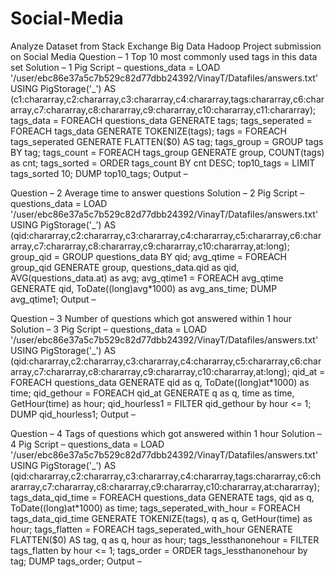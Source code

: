 # Social-Media
Analyze Dataset from Stack Exchange
Big Data Hadoop Project submission on Social Media
Question – 1 Top 10 most commonly used tags in this data set
Solution – 1
Pig Script –
questions_data = LOAD  '/user/ebc86e37a5c7b529c82d77dbb24392/VinayT/Datafiles/answers.txt' USING PigStorage('_') AS (c1:chararray,c2:chararray,c3:chararray,c4:chararray,tags:chararray,c6:chararray,c7:chararray,c8:chararray,c9:chararray,c10:chararray,c11:chararray);
tags_data = FOREACH questions_data GENERATE tags;
tags_seperated = FOREACH tags_data GENERATE TOKENIZE(tags);
tags = FOREACH tags_seperated GENERATE FLATTEN($0) AS tag;
tags_group = GROUP tags BY tag;
tags_count = FOREACH tags_group GENERATE group, COUNT(tags) as cnt;
tags_sorted = ORDER tags_count BY cnt DESC;
top10_tags = LIMIT tags_sorted 10;
DUMP top10_tags;
Output –
 

Question – 2 Average time to answer questions
Solution – 2
Pig Script –
questions_data = LOAD  '/user/ebc86e37a5c7b529c82d77dbb24392/VinayT/Datafiles/answers.txt' USING PigStorage('_') AS (qid:chararray,c2:chararray,c3:chararray,c4:chararray,c5:chararray,c6:chararray,c7:chararray,c8:chararray,c9:chararray,c10:chararray,at:long);
group_qid = GROUP questions_data BY qid;
avg_qtime = FOREACH group_qid GENERATE group, questions_data.qid as qid, AVG(questions_data.at) as avg;
avg_qtime1 = FOREACH avg_qtime GENERATE qid, ToDate((long)avg*1000) as avg_ans_time;
DUMP avg_qtime1;
Output  –
 

Question – 3 Number of questions which got answered within 1 hour
Solution – 3
Pig Script –
questions_data = LOAD  '/user/ebc86e37a5c7b529c82d77dbb24392/VinayT/Datafiles/answers.txt' USING PigStorage('_') AS (qid:chararray,c2:chararray,c3:chararray,c4:chararray,c5:chararray,c6:chararray,c7:chararray,c8:chararray,c9:chararray,c10:chararray,at:long);
qid_at = FOREACH questions_data GENERATE qid as q, ToDate((long)at*1000) as time;
qid_gethour = FOREACH qid_at GENERATE q as q, time as time, GetHour(time) as hour;
qid_hourless1 = FILTER qid_gethour by hour <= 1;
DUMP qid_hourless1;
Output –
 


Question – 4 Tags of questions which got answered within 1 hour
Solution – 4
Pig Script –
questions_data = LOAD  '/user/ebc86e37a5c7b529c82d77dbb24392/VinayT/Datafiles/answers.txt' USING PigStorage('_') AS (qid:chararray,c2:chararray,c3:chararray,c4:chararray,tags:chararray,c6:chararray,c7:chararray,c8:chararray,c9:chararray,c10:chararray,at:chararray);
tags_data_qid_time = FOREACH questions_data GENERATE tags, qid as q, ToDate((long)at*1000) as time;
tags_seperated_with_hour = FOREACH tags_data_qid_time GENERATE TOKENIZE(tags), q as q, GetHour(time) as hour;
tags_flatten = FOREACH tags_seperated_with_hour GENERATE FLATTEN($0) AS tag, q as q, hour as hour;
tags_lessthanonehour = FILTER tags_flatten by hour <= 1;
tags_order = ORDER tags_lessthanonehour by tag;
DUMP tags_order;
Output –
 





